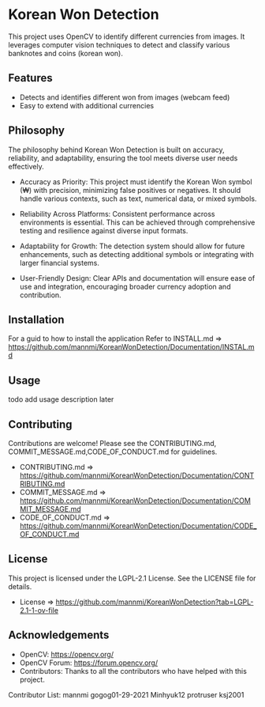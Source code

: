 # Korean Won Detection

This project uses OpenCV to identify different currencies from images. It leverages computer vision techniques to detect and classify various banknotes and coins (korean won).

## Features

- Detects and identifies different won from images (webcam feed)
- Easy to extend with additional currencies

## Philosophy

The philosophy behind Korean Won Detection is built on accuracy, reliability, and adaptability, ensuring the tool meets diverse user needs effectively.

- Accuracy as Priority:
This project must identify the Korean Won symbol (₩) with precision, minimizing false positives or negatives. It should handle various contexts, such as text, numerical data, or mixed symbols.

- Reliability Across Platforms:
Consistent performance across environments is essential. This can be achieved through comprehensive testing and resilience against diverse input formats.

- Adaptability for Growth:
The detection system should allow for future enhancements, such as detecting additional symbols or integrating with larger financial systems.

- User-Friendly Design:
Clear APIs and documentation will ensure ease of use and integration, encouraging broader currency adoption and contribution.

## Installation
For a guid to how to install the application Refer to INSTALL.md
=> https://github.com/mannmi/KoreanWonDetection/Documentation/INSTAL.md

## Usage
todo add usage description later

## Contributing

Contributions are welcome! Please see the CONTRIBUTING.md, COMMIT_MESSAGE.md,CODE_OF_CONDUCT.md for guidelines.

* CONTRIBUTING.md => https://github.com/mannmi/KoreanWonDetection/Documentation/CONTRIBUTING.md   
* COMMIT_MESSAGE.md => https://github.com/mannmi/KoreanWonDetection/Documentation/COMMIT_MESSAGE.md
* CODE_OF_CONDUCT.md => https://github.com/mannmi/KoreanWonDetection/Documentation/CODE_OF_CONDUCT.md

## License

This project is licensed under the LGPL-2.1 License. See the LICENSE file for details.
* License => https://github.com/mannmi/KoreanWonDetection?tab=LGPL-2.1-1-ov-file

## Acknowledgements

- OpenCV: https://opencv.org/
- OpenCV Forum: https://forum.opencv.org/
- Contributors: Thanks to all the contributors who have helped with this project.

Contributor List:
mannmi
gogog01-29-2021
Minhyuk12
protruser
ksj2001

